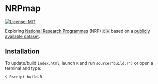 # NRPmap
[![License: MIT](https://img.shields.io/github/license/mashape/apistatus.svg)](https://github.com/zambujo/NRPmap/blob/master/LICENSE)

Exploring [National Research Programmes](https://www.sbfi.admin.ch/sbfi/en/home/research-and-innovation/research-and-innovation-in-switzerland/promotion-instruments/national-research-programmes-nrp.html) (NRP) :switzerland: based on a [publicly available dataset](http://p3.snf.ch/Pages/DataAndDocumentation.aspx).

## Installation

To update/build `index.html`, launch `R` and run `source("build.r")` or open a terminal and type:

```
$ Rscript build.R
```
